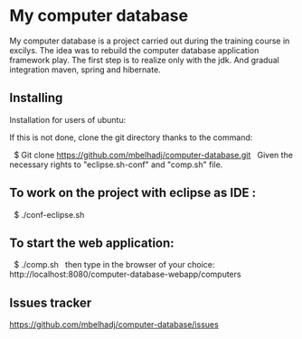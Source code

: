  # My computer database
 
My computer database is a project carried out during the training course in excilys.
The idea was to rebuild the computer database application framework play. The first step is to realize only with the jdk.
And gradual integration maven, spring and hibernate.

## Installing

Installation for users of ubuntu:

If this is not done, clone the git directory thanks to the command:

  $ Git clone https://github.com/mbelhadj/computer-database.git
 
  Given the necessary rights to "eclipse.sh-conf" and "comp.sh" file.

## To work on the project with eclipse as IDE :

  $ ./conf-eclipse.sh
 
## To start the web application:

  $ ./comp.sh
  then type in the browser of your choice: http://localhost:8080/computer-database-webapp/computers

## Issues tracker

https://github.com/mbelhadj/computer-database/issues
 